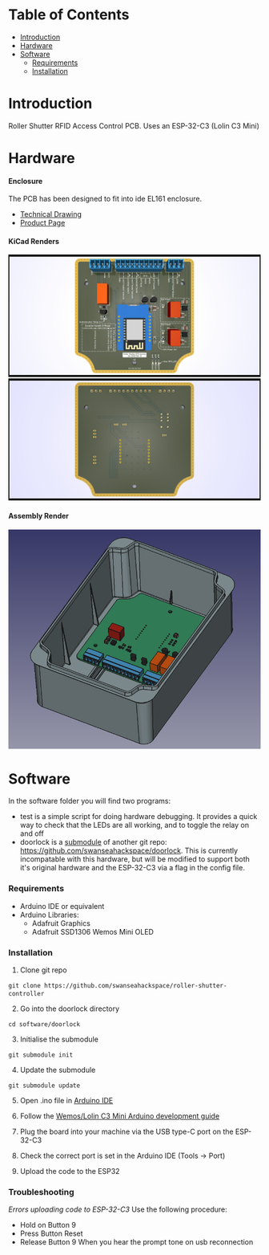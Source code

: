 # Table of Contents

- [Introduction](https://github.com/swanseahackspace/roller-shutter-controller/#introduction)
- [Hardware](https://github.com/swanseahackspace/roller-shutter-controller/#hardware)
- [Software](https://github.com/swanseahackspace/roller-shutter-controller/#software)
	- [Requirements](https://github.com/swanseahackspace/roller-shutter-controller/#requirements)
	- [Installation](https://github.com/swanseahackspace/roller-shutter-controller/#installation)
  
# Introduction
Roller Shutter RFID Access Control PCB. Uses an ESP-32-C3 (Lolin C3 Mini)

# Hardware

#### Enclosure
The PCB has been designed to fit into ide EL161 enclosure.

- [Technical Drawing](hardware/enclosure-dimensions.pdf)
- [Product Page](https://ide.es/eng/products/junction-boxes-and-mechanisms/ip65-ip67-junction-boxes/ref_EL161)

#### KiCad Renders
![Top down 3D view](hardware/renders/3D-Top.png)
![Bottom up 3D View](hardware/renders/3D-Bottom.png)

#### Assembly Render
![Assembly render](hardware/renders/3D-Assembly.png)

# Software
In the software folder you will find two programs:

- test is a simple script for doing hardware debugging. It provides a quick way to check that the LEDs are all working, and to toggle the relay on and off
- doorlock is a [submodule](https://git-scm.com/book/en/v2/Git-Tools-Submodules) of another git repo: https://github.com/swanseahackspace/doorlock. This is currently incompatable with this hardware, but will be modified to support both it's original hardware and the ESP-32-C3 via a flag in the config file.

### Requirements
- Arduino IDE or equivalent
- Arduino Libraries:
  - Adafruit Graphics
  - Adafruit SSD1306 Wemos Mini OLED

### Installation

1. Clone git repo
```
git clone https://github.com/swanseahackspace/roller-shutter-controller
```

2. Go into the doorlock directory
```
cd software/doorlock
```

3. Initialise the submodule
```
git submodule init
```

4. Update the submodule
```
git submodule update
```

5. Open .ino file in [Arduino IDE](https://www.arduino.cc/en/software)

6. Follow the [Wemos/Lolin C3 Mini Arduino development guide](https://www.wemos.cc/en/latest/tutorials/c3/get_started_with_arduino_c3.html)

7. Plug the board into your machine via the USB type-C port on the ESP-32-C3

8. Check the correct port is set in the Arduino IDE (Tools -> Port)

9. Upload the code to the ESP32

### Troubleshooting

*Errors uploading code to ESP-32-C3*
Use the following procedure:

- Hold on Button 9
- Press Button Reset
- Release Button 9 When you hear the prompt tone on usb reconnection
